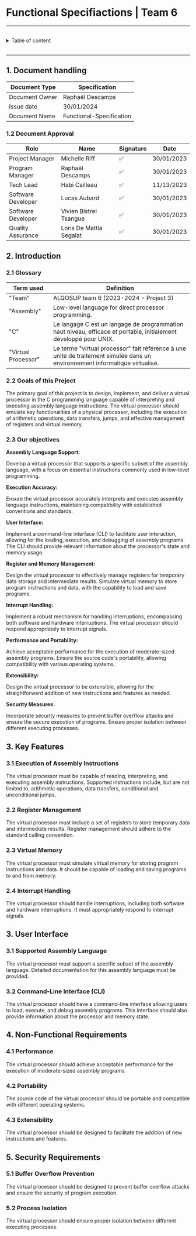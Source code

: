 # Functional Specifiactions | Team 6 

---

<br>
<details>
<summary> Table of content </summary>

- [Functional Specifications | Team 6]
(#functional-specifications--team-4)
    - [Table of content](#Table of content)
    

</details>
</br>

---
## 1. Document handling 
| Document Type | Specification |
|---|---|
| Document Owner | Raphaël Descamps |
| Issue date | 30/01/2024 |
| Document Name | Functional-Specification|


### 1.2 Document Approval

| Role | Name | Signature | Date |
|---|---|---|---|
| Project Manager | Michelle Riff | ✅ | 30/01/2023 |
| Program Manager | Raphaël Descamps| ✅ |30/01/2023 |
| Tech Lead | Habi Cailleau | ✅ | 11/13/2023 |
| Software Developer | Lucas Aubard | ✅ | 30/01/2023 |
| Software Developer | Vivien Bistrel Tsangue |✅ | 30/01/2023|
| Quality Assurance | Loris De Mattia Segalat | ✅ | 30/01/2023 |


## 2. Introduction

### 2.1 Glossary

| Term used | Definition |
|---|---|
| "Team" | ALGOSUP team 6 (2023-2024 - Project 3) |
| "Assembly" | Low-level language for direct processor programming. |
| "C" | Le langage C est un langage de programmation haut niveau, efficace et portable, initialement développé pour UNIX. |
| "Virtual Processor" | Le terme "virtual processor" fait référence à une unité de traitement simulée dans un environnement informatique virtualisé. |


### 2.2 Goals of this Project
The primary goal of this project is to design, implement, and deliver a virtual processor in the C programming language capable of interpreting and executing assembly language instructions. The virtual processor should emulate key functionalities of a physical processor, including the execution of arithmetic operations, data transfers, jumps, and effective management of registers and virtual memory.

### 2.3 Our objectives

<b>Assembly Language Support:</b>

Develop a virtual processor that supports a specific subset of the assembly language, with a focus on essential instructions commonly used in low-level programming.

<b>Execution Accuracy:</b>

Ensure the virtual processor accurately interprets and executes assembly language instructions, maintaining compatibility with established conventions and standards.

<b>User Interface:</b>

Implement a command-line interface (CLI) to facilitate user interaction, allowing for the loading, execution, and debugging of assembly programs. The CLI should provide relevant information about the processor's state and memory usage.

<b>Register and Memory Management:</b>

Design the virtual processor to effectively manage registers for temporary data storage and intermediate results. Simulate virtual memory to store program instructions and data, with the capability to load and save programs.

<b>Interrupt Handling:</b>

Implement a robust mechanism for handling interruptions, encompassing both software and hardware interruptions. The virtual processor should respond appropriately to interrupt signals.

<b>Performance and Portability:</b>

Achieve acceptable performance for the execution of moderate-sized assembly programs. Ensure the source code's portability, allowing compatibility with various operating systems.

<b>Extensibility:</b>

Design the virtual processor to be extensible, allowing for the straightforward addition of new instructions and features as needed.

<b>Security Measures:</b>

Incorporate security measures to prevent buffer overflow attacks and ensure the secure execution of programs. Ensure proper isolation between different executing processes.

## 3. Key Features

### 3.1 Execution of Assembly Instructions
The virtual processor must be capable of reading, interpreting, and executing assembly instructions. Supported instructions include, but are not limited to, arithmetic operations, data transfers, conditional and unconditional jumps.

### 2.2 Register Management
The virtual processor must include a set of registers to store temporary data and intermediate results. Register management should adhere to the standard calling convention.

### 2.3 Virtual Memory
The virtual processor must simulate virtual memory for storing program instructions and data. It should be capable of loading and saving programs to and from memory.

### 2.4 Interrupt Handling
The virtual processor should handle interruptions, including both software and hardware interruptions. It must appropriately respond to interrupt signals.

## 3. User Interface

### 3.1 Supported Assembly Language
The virtual processor must support a specific subset of the assembly language. Detailed documentation for this assembly language must be provided.

### 3.2 Command-Line Interface (CLI)
The virtual processor should have a command-line interface allowing users to load, execute, and debug assembly programs. This interface should also provide information about the processor and memory state.

## 4. Non-Functional Requirements

### 4.1 Performance
The virtual processor should achieve acceptable performance for the execution of moderate-sized assembly programs.

### 4.2 Portability
The source code of the virtual processor should be portable and compatible with different operating systems.

### 4.3 Extensibility
The virtual processor should be designed to facilitate the addition of new instructions and features.

## 5. Security Requirements

### 5.1 Buffer Overflow Prevention
The virtual processor should be designed to prevent buffer overflow attacks and ensure the security of program execution.

### 5.2 Process Isolation
The virtual processor should ensure proper isolation between different executing processes.
